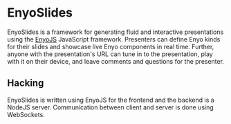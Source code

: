 EnyoSlides
==========

EnyoSlides is a framework for generating fluid and interactive presentations
using the [EnyoJS](http://enyojs.com) JavaScript framework. Presenters can
define Enyo kinds for their slides and showcase live Enyo components in real
time. Further, anyone with the presentation's URL can tune in to the
presentation, play with it on their device, and leave comments and questions
for the presenter.

Hacking
-------

EnyoSlides is written using EnyoJS for the frontend and the backend is a
NodeJS server. Communication between client and server is done using
WebSockets.

